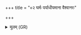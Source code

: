 +++
title = "०२ घर्मः पर्याधीयमाना वैश्वानरः"

+++
<details><summary>मूलम् (GR)</summary>

घर्मः पर्याधीयमाना  
वैश्वानरः परिहिता  
विषं प्रयस्यन्ती तक्मा प्रयस्ता ।  
मूलबर्हणी पर्याक्रियमाणा क्षितिः पर्याकृता ॥
</details>